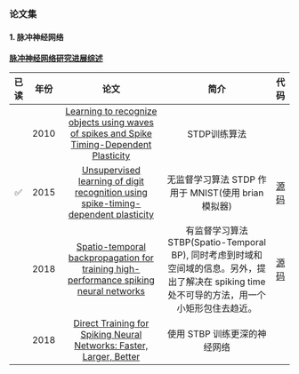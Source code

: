 ### 论文集

#### 1. 脉冲神经网络

[**脉冲神经网络研究进展综述**](http://kzyjc.cnjournals.com/html/2021/1/20210101.htm#b115)



| 已读 | 年份 |                             论文                             |                             简介                             |                             代码                             |
| :--: | :--: | :----------------------------------------------------------: | :----------------------------------------------------------: | :----------------------------------------------------------: |
|      | 2010 | [Learning to recognize objects using waves of spikes and Spike Timing-Dependent Plasticity](https://ieeexplore.ieee.org/document/5596934) |                         STDP训练算法                         |                                                              |
|  ✅   | 2015 | [Unsupervised learning of digit recognition using spike-timing-dependent plasticity](https://www.frontiersin.org/articles/10.3389/fncom.2015.00099/full) |     无监督学习算法 STDP 作用于 MNIST(使用 brian 模拟器)      |     [源码](https://github.com/peter-u-diehl/stdp-mnist)      |
|      | 2018 | [Spatio-temporal backpropagation for training high-performance spiking neural networks](https://www.frontiersin.org/articles/10.3389/fnins.2018.00331/full) | 有监督学习算法 STBP(Spatio-Temporal BP), 同时考虑到时域和空间域的信息。另外，提出了解决在 spiking time处不可导的方法，用一个小矩形包住去趋近。 | [源码](https://github.com/yjwu17/STBP-for-training-SpikingNN/tree/yjwu17-pytorch-snn) |
|      | 2018 | [Direct Training for Spiking Neural Networks: Faster, Larger, Better](https://arxiv.org/abs/1809.05793) |                 使用 STBP 训练更深的神经网络                 |                                                              |

